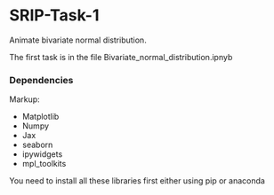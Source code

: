 # SRIP-Task-1

Animate bivariate normal distribution.

The first task is in the file Bivariate_normal_distribution.ipnyb

### Dependencies
Markup: 
* Matplotlib
* Numpy
* Jax
* seaborn
* ipywidgets
* mpl_toolkits

You need to install all these libraries first either using pip or anaconda



